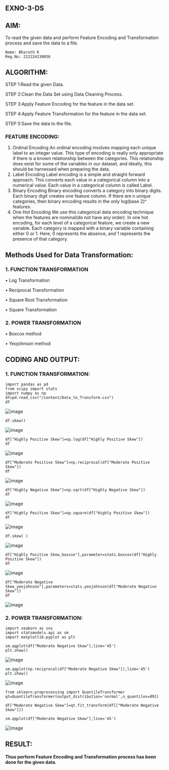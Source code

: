 ## EXNO-3-DS

## AIM:
To read the given data and perform Feature Encoding and Transformation process and save the data to a file.
```
Name: Bharath K
Reg.No: 212224230036
```
## ALGORITHM:
STEP 1:Read the given Data.

STEP 2:Clean the Data Set using Data Cleaning Process.

STEP 3:Apply Feature Encoding for the feature in the data set.

STEP 4:Apply Feature Transformation for the feature in the data set.

STEP 5:Save the data to the file.

### FEATURE ENCODING:
1. Ordinal Encoding
An ordinal encoding involves mapping each unique label to an integer value. This type of encoding is really only appropriate if there is a known relationship between the categories. This relationship does exist for some of the variables in our dataset, and ideally, this should be harnessed when preparing the data.
2. Label Encoding
Label encoding is a simple and straight forward approach. This converts each value in a categorical column into a numerical value. Each value in a categorical column is called Label.
3. Binary Encoding
Binary encoding converts a category into binary digits. Each binary digit creates one feature column. If there are n unique categories, then binary encoding results in the only log(base 2)ⁿ features.
4. One Hot Encoding
We use this categorical data encoding technique when the features are nominal(do not have any order). In one hot encoding, for each level of a categorical feature, we create a new variable. Each category is mapped with a binary variable containing either 0 or 1. Here, 0 represents the absence, and 1 represents the presence of that category.

## Methods Used for Data Transformation:
  ### 1. FUNCTION TRANSFORMATION
• Log Transformation

• Reciprocal Transformation

• Square Root Transformation

• Square Transformation
  ### 2. POWER TRANSFORMATION
• Boxcox method

• Yeojohnson method

## CODING AND OUTPUT:
### 1. FUNCTION TRANSFORMATION:

```
import pandas as pd
from scipy import stats
import numpy as np
df=pd.read_csv("/content/Data_to_Transform.csv")
df
```
![image](https://github.com/user-attachments/assets/64d12d6f-c5b7-439c-a793-011a28e0b432)

```
df.skew()
```
![image](https://github.com/user-attachments/assets/232929d7-1c40-43ab-a27b-ffeb9c9a8ca3)

```
df["Highly Positive Skew"]=np.log(df["Highly Positive Skew"])
df
```
![image](https://github.com/user-attachments/assets/726e44a2-15a7-45e4-99f2-7c425a37f7ba)

```
df["Moderate Positive Skew"]=np.reciprocal(df["Moderate Positive Skew"])
df
```
![image](https://github.com/user-attachments/assets/07e30cab-02cc-4599-81af-b91d6149059c)

```
df["Highly Negative Skew"]=np.sqrt(df["Highly Negative Skew"])
df
```
![image](https://github.com/user-attachments/assets/0bc63b9d-808a-4fd4-9338-9fa043391cfe)

```
df["Highly Positive Skew"]=np.square(df["Highly Positive Skew"])
df
```
![image](https://github.com/user-attachments/assets/f5b30942-2183-4c5e-8773-e7e7c3bc7650)

```
df.skew( )
```
![image](https://github.com/user-attachments/assets/7e022ba8-55e8-4f6e-9903-8bf1e763c47e)

```
df["Highly Positive Skew_boxcox"],parameter=stats.boxcox(df["Highly Positive Skew"])
df
```
![image](https://github.com/user-attachments/assets/1fa3a697-2b5a-468e-a181-341be740da25)

```
df["Moderate Negative Skew_yeojohnson"],parameters=stats.yeojohnson(df["Moderate Negative Skew"])
df
```
![image](https://github.com/user-attachments/assets/8fcb1473-2b6d-48b6-acac-94324c9f17c5)

### 2. POWER TRANSFORMATION:

```
import seaborn as sns
import statsmodels.api as sm
import matplotlib.pyplot as plt
```
```
sm.qqplot(df["Moderate Negative Skew"],line='45')
plt.show()
```
![image](https://github.com/user-attachments/assets/8aa121f9-9ab5-4f0e-be53-a59732af88df)

```
sm.qqplot(np.reciprocal(df["Moderate Negative Skew"]),line='45')
plt.show()
```
![image](https://github.com/user-attachments/assets/4f57b40f-edf8-4bac-996a-20ef73574755)

```
from sklearn.preprocessing import QuantileTransformer
qt=QuantileTransformer(output_distribution='normal',n_quantiles=891)
```
```
df["Moderate Negative Skew"]=qt.fit_transform(df[["Moderate Negative Skew"]])
```
```
sm.qqplot(df["Moderate Negative Skew"],line='45')
```
![image](https://github.com/user-attachments/assets/19b0074d-511d-48e3-a583-352cc5a5ed52)

## RESULT:
#### Thus perform Feature Encoding and Transformation process has been done for the given data. 

       
